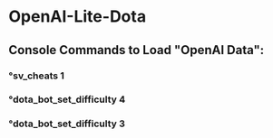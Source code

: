 # OpenAI-Lite-Dota

## Console Commands to Load "OpenAI Data":
### °sv_cheats 1
### °dota_bot_set_difficulty 4
### °dota_bot_set_difficulty 3
